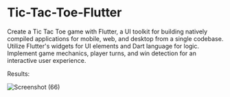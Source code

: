 # Tic-Tac-Toe-Flutter
Create a Tic Tac Toe game with Flutter, a UI toolkit for building natively compiled applications for mobile, web, and desktop from a single codebase. Utilize Flutter's widgets for UI elements and Dart language for logic. Implement game mechanics, player turns, and win detection for an interactive user experience.

Results:

![Screenshot (66)](https://github.com/Shiveshanand09/Tic-Tac-Toe-Flutter/assets/121954315/833bad8e-ed58-4f69-9064-92cfb5075e45)
